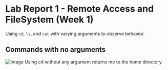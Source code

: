 # Lab Report 1 - Remote Access and FileSystem (Week 1)

Using `cd`, `ls`, and `cat` with varying arguments to observe behavior.

## Commands with no arguments
![Image](https://sssssrrt01.github.io/cse15l-lab-reports/cd-with-no-args.png)
Using cd without any argument returns me to the home directory.


